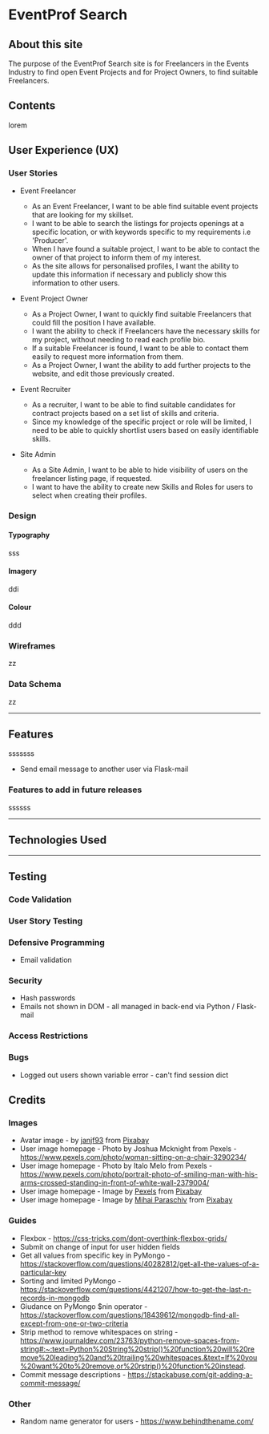 # EventProf Search

## About this site

The purpose of the EventProf Search site is for Freelancers in the Events Industry to find open Event Projects and for Project Owners, to find suitable Freelancers.

## Contents

lorem

## User Experience (UX)
### User Stories
- Event Freelancer
    - As an Event Freelancer, I want to be able find suitable event projects that are looking for my skillset.
    - I want to be able to search the listings for projects openings at a specific location, or with keywords specific to my requirements i.e 'Producer'.
    - When I have found a suitable project, I want to be able to contact the owner of that project to inform them of my interest.
    - As the site allows for personalised profiles, I want the ability to update this information if necessary and publicly show this information to other users.

- Event Project Owner
    - As a Project Owner, I want to quickly find suitable Freelancers that could fill the position I have available.
    - I want the ability to check if Freelancers have the necessary skills for my project, without needing to read each profile bio.
    - If a suitable Freelancer is found, I want to be able to contact them easily to request more information from them. 
    - As a Project Owner, I want the ability to add further projects to the website, and edit those previously created.

- Event Recruiter
    - As a recruiter, I want to be able to find suitable candidates for contract projects based on a set list of skills and criteria. 
    - Since my knowledge of the specific project or role will be limited, I need to be able to quickly shortlist users based on easily identifiable skills.

- Site Admin
    - As a Site Admin, I want to be able to hide visibility of users on the freelancer listing page, if requested.
    - I want to have the ability to create new Skills and Roles for users to select when creating their profiles. 

### Design

#### Typography
sss

#### Imagery
ddi

#### Colour
ddd

### Wireframes
zz

### Data Schema
zz

---

## Features
sssssss
- Send email message to another user via Flask-mail

### Features to add in future releases
ssssss 

---

## Technologies Used

---

## Testing

### Code Validation

### User Story Testing

### Defensive Programming
- Email validation

### Security
- Hash passwords
- Emails not shown in DOM - all managed in back-end via Python / Flask-mail

### Access Restrictions


### Bugs
- Logged out users shown variable error - can't find session dict



## Credits

### Images

- Avatar image - by <a href="https://pixabay.com/users/janjf93-3084263/?utm_source=link-attribution&amp;utm_medium=referral&amp;utm_campaign=image&amp;utm_content=1699635">janjf93</a> from <a href="https://pixabay.com/?utm_source=link-attribution&amp;utm_medium=referral&amp;utm_campaign=image&amp;utm_content=1699635">Pixabay</a>
- User image homepage - Photo by Joshua Mcknight from Pexels - https://www.pexels.com/photo/woman-sitting-on-a-chair-3290234/
- User image homepage - Photo by Italo Melo from Pexels - https://www.pexels.com/photo/portrait-photo-of-smiling-man-with-his-arms-crossed-standing-in-front-of-white-wall-2379004/
- User image homepage - Image by <a href="https://pixabay.com/users/pexels-2286921/?utm_source=link-attribution&amp;utm_medium=referral&amp;utm_campaign=image&amp;utm_content=1868750">Pexels</a> from <a href="https://pixabay.com/?utm_source=link-attribution&amp;utm_medium=referral&amp;utm_campaign=image&amp;utm_content=1868750">Pixabay</a>
- User image homepage - Image by <a href="https://pixabay.com/users/1866946-1866946/?utm_source=link-attribution&amp;utm_medium=referral&amp;utm_campaign=image&amp;utm_content=1252995">Mihai Paraschiv</a> from <a href="https://pixabay.com/?utm_source=link-attribution&amp;utm_medium=referral&amp;utm_campaign=image&amp;utm_content=1252995">Pixabay</a>

### Guides 

- Flexbox - https://css-tricks.com/dont-overthink-flexbox-grids/
- Submit on change of input for user hidden fields
- Get all values from specific key in PyMongo - https://stackoverflow.com/questions/40282812/get-all-the-values-of-a-particular-key
- Sorting and limited PyMongo - https://stackoverflow.com/questions/4421207/how-to-get-the-last-n-records-in-mongodb 
- Giudance on PyMongo $nin operator - https://stackoverflow.com/questions/18439612/mongodb-find-all-except-from-one-or-two-criteria
- Strip method to remove whitespaces on string - https://www.journaldev.com/23763/python-remove-spaces-from-string#:~:text=Python%20String%20strip()%20function%20will%20remove%20leading%20and%20trailing%20whitespaces.&text=If%20you%20want%20to%20remove,or%20rstrip()%20function%20instead. 
- Commit message descriptions - https://stackabuse.com/git-adding-a-commit-message/ 

### Other
- Random name generator for users - https://www.behindthename.com/ 